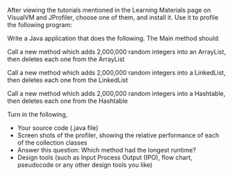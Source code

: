 After viewing the tutorials mentioned in the Learning Materials page on VisualVM and JProfiler, choose one of them, and install it. Use it to profile the following program:

Write a Java application that does the following. The Main method should:

Call a new method which adds 2,000,000 random integers into an ArrayList, then deletes each one from the ArrayList

Call a new method which adds 2,000,000 random integers into a LinkedList, then deletes each one from the LinkedList

Call a new method which adds 2,000,000 random integers into a Hashtable, then deletes each one from the Hashtable

Turn in the following,
- Your source code (.java file)
- Screen shots of the profiler, showing the relative performance of each of the collection classes
- Answer this question: Which method had the longest runtime?
- Design tools (such as Input Process Output (IPO), flow chart, pseudocode or any other design tools you like)
